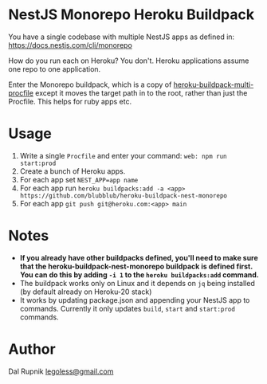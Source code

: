#  NestJS Monorepo Heroku Buildpack

You have a single codebase with multiple NestJS apps as defined in: https://docs.nestjs.com/cli/monorepo

How do you run each on Heroku? You don't. Heroku applications assume one repo to one application.

Enter the Monorepo buildpack, which is a copy of [heroku-buildpack-multi-procfile](https://github.com/heroku/heroku-buildpack-multi-procfile) except it moves the target path in to the root, rather than just the Procfile. This helps for ruby apps etc.

# Usage

1. Write a single `Procfile` and enter your command: `web: npm run start:prod`
2. Create a bunch of Heroku apps.
3. For each app set `NEST_APP=app name`
4. For each app run `heroku buildpacks:add -a <app> https://github.com/blubblub/heroku-buildpack-nest-monorepo`
4. For each app `git push git@heroku.com:<app> main`

# Notes

- **If you already have other buildpacks defined, you'll need to make sure that the heroku-buildpack-nest-monorepo
 buildpack is defined first. You can do this by adding `-i 1` to the `heroku buildpacks:add` command.**
- The buildpack works only on Linux and it depends on `jq` being installed (by default already on Heroku-20 stack)
- It works by updating package.json and appending your NestJS app to commands. Currently it only updates `build`, `start` and `start:prod` commands.

# Author

Dal Rupnik <legoless@gmail.com>
